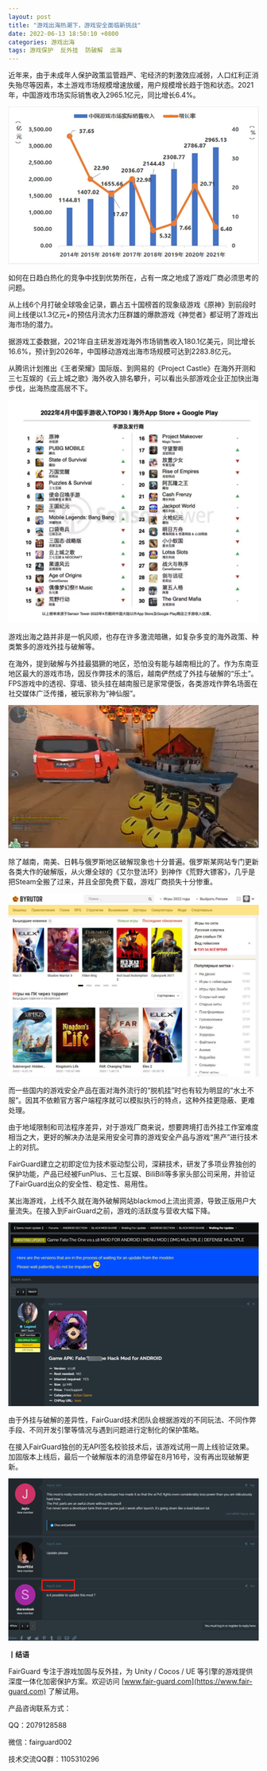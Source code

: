 ```yaml
---
layout: post
title: "游戏出海热潮下，游戏安全面临新挑战"
date: 2022-06-13 18:50:10 +0800
categories: 游戏出海
tags: 游戏保护  反外挂  防破解  出海
---
```


近年来，由于未成年人保护政策监管趋严、宅经济的刺激效应减弱，人口红利正消失殆尽等因素，本土游戏市场规模增速放缓，用户规模增长趋于饱和状态。2021年，中国游戏市场实际销售收入2965.1亿元，同比增长6.4%。<!-- more -->  

![315_21](/assets/res/202103/本土市场增长率.png)  

如何在日趋白热化的竞争中找到优势所在，占有一席之地成了游戏厂商必须思考的问题。  

从上线6个月打破全球吸金记录，霸占五十国榜首的现象级游戏《原神》到前段时间上线便以1.3亿元+的预估月流水力压群雄的爆款游戏《神觉者》都证明了游戏出海市场的潜力。  

据游戏工委数据，2021年自主研发游戏海外市场销售收入180.1亿美元，同比增长16.6%，预计到2026年，中国移动游戏出海市场规模可达到2283.8亿元。  

从腾讯计划推出《王者荣耀》国际版、到网易的《Project Castle》在海外开测和三七互娱的《云上城之歌》海外收入排名攀升，可以看出头部游戏企业正加快出海步伐，出海热度高居不下。  

![315_21](/assets/res/202103/出海排名.jpg)  

游戏出海之路并非是一帆风顺，也存在许多激流暗礁，如复杂多变的海外政策、种类繁多的游戏外挂与破解等。  

在海外，提到破解与外挂最猖獗的地区，恐怕没有能与越南相比的了。作为东南亚地区最大的游戏市场，因反作弊技术的落后，越南俨然成了外挂与破解的“乐土”。FPS游戏中的透视、穿墙、锁头挂在越南服已是家常便饭，各类游戏作弊名场面在社交媒体广泛传播，被玩家称为“神仙服”。  

![315_21](/assets/res/202103/越南开挂.gif)  

除了越南，南美、日韩与俄罗斯地区破解现象也十分普遍。俄罗斯某网站专门更新各类大作的破解版，从火爆全球的《艾尔登法环》到神作《荒野大镖客》，几乎是把Steam全搬了过来，并且全部免费下载，游戏厂商损失十分惨重。  

![315_21](/assets/res/202103/俄罗斯破解.jpg)  

而一些国内的游戏安全产品在面对海外流行的“脱机挂”时也有较为明显的“水土不服”。因其不依赖官方客户端程序就可以模拟执行的特点，这种外挂更隐蔽、更难处理。  

由于地域限制和司法程序差异，对于游戏厂商来说，想要跨境打击外挂工作室难度相当之大，更好的解决办法是采用安全可靠的游戏安全产品与游戏“黑产”进行技术上的对抗。  

FairGuard建立之初即定位为技术驱动型公司，深耕技术，研发了多项业界独创的保护功能，产品已经被FunPlus、三七互娱、BiliBili等多家头部公司采用，并验证了FairGuard出众的安全性、稳定性、易用性。  

某出海游戏，上线不久就在海外破解网站blackmod上流出资源，导致正版用户大量流失。在接入到FairGuard之前，游戏的活跃度与营收大幅下降。  

![315_21](/assets/res/202103/出海游戏.png)  

由于外挂与破解的差异性，FairGuard技术团队会根据游戏的不同玩法、不同作弊手段、不同开发引擎等情况与遇到问题进行定制化的保护策略。  

在接入FairGuard独创的无API签名校验技术后，该游戏试用一周上线验证效果。加固版本上线后，最后一个破解版本的消息停留在8月16号，没有再出现破解更新。  

![315_21](/assets/res/202103/出海游戏效果.png)  

**丨结语**  

FairGuard 专注于游戏加固与反外挂，为 Unity / Cocos / UE 等引擎的游戏提供深度一体化加密保护方案。欢迎访问 [www.fair-guard.com](https://www.fair-guard.com) 了解试用。    

产品咨询联系方式：  

QQ：2079128588  

微信：fairguard002  

技术交流QQ群：1105310296  
